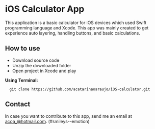 # iOS Calculator App
This application is a basic calculator for iOS devices which used Swift programming language and Xcode. This app was mainly created to get experience auto layering, handling buttons, and basic calculations. 

## How to use
- Download source code
- Unzip the downloaded folder
- Open project in Xcode and play

**Using Terminal:**
```
  git clone https://github.com/acatarinaoaraujo/iOS-calculator.git
  ```
 ## Contact
 In case you want to contribute to this app, send me an email at acoa_@hotmail.com. (#smileys--emotion)
